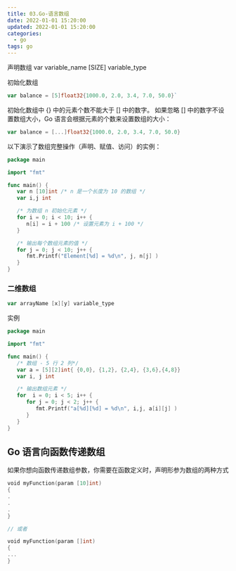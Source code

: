 ```yaml
---
title: 03.Go-语言数组
date: 2022-01-01 15:20:00
updated: 2022-01-01 15:20:00
categories:
  - go
tags: go
---
```


声明数组
var variable_name [SIZE] variable_type

初始化数组

```go
var balance = [5]float32{1000.0, 2.0, 3.4, 7.0, 50.0}`
```

初始化数组中 {} 中的元素个数不能大于 [] 中的数字。
如果忽略 [] 中的数字不设置数组大小，Go 语言会根据元素的个数来设置数组的大小：

```go
var balance = [...]float32{1000.0, 2.0, 3.4, 7.0, 50.0}
```

以下演示了数组完整操作（声明、赋值、访问）的实例：

```go
package main

import "fmt"

func main() {
   var n [10]int /* n 是一个长度为 10 的数组 */
   var i,j int

   /* 为数组 n 初始化元素 */
   for i = 0; i < 10; i++ {
      n[i] = i + 100 /* 设置元素为 i + 100 */
   }

   /* 输出每个数组元素的值 */
   for j = 0; j < 10; j++ {
      fmt.Printf("Element[%d] = %d\n", j, n[j] )
   }
}
```

### 二维数组

```go
var arrayName [x][y] variable_type
```

实例

```go
package main

import "fmt"

func main() {
   /* 数组 - 5 行 2 列*/
   var a = [5][2]int{ {0,0}, {1,2}, {2,4}, {3,6},{4,8}}
   var i, j int

   /* 输出数组元素 */
   for  i = 0; i < 5; i++ {
      for j = 0; j < 2; j++ {
         fmt.Printf("a[%d][%d] = %d\n", i,j, a[i][j] )
      }
   }
}
```

## Go 语言向函数传递数组

如果你想向函数传递数组参数，你需要在函数定义时，声明形参为数组的两种方式

```go
void myFunction(param [10]int)
{
.
.
.
}

// 或者

void myFunction(param []int)
{
...
}
```
